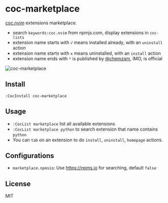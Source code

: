 # coc-marketplace

[coc.nvim][1] extensions marketplace.

* search `keywords:coc.nvim` from npmjs.com, display extensions in `coc-lists`
* extension name starts with `√` means installed already, with an `uninstall` action
* extension name starts with `x` means uninstalled, with an `install` action
* extension name ends with `*` is published by [@chemzqm](https://github.com/chemzqm), IMO, is official

![coc-marketplace](https://i.loli.net/2019/06/06/5cf885c18736a85017.png)

## Install

`:CocInstall coc-marketplace`

## Usage

* `:CocList marketplace` list all available extensions
* `:CocList marketplace python` to search extension that name contains `python`
* You can `tab` on an extension to do `install`, `uninstall`, `homepage` actions.

## Configurations

* `marketplace.npmsio`: Use <https://npms.io> for searching, default `false`

## License

MIT

[1]: https://github.com/neoclide/coc.nvim
